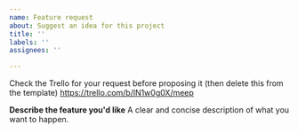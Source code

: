 ```yaml
---
name: Feature request
about: Suggest an idea for this project
title: ''
labels: ''
assignees: ''

---
```


Check the Trello for your request before proposing it (then delete this from the template)
https://trello.com/b/lN1w0g0X/meep

**Describe the feature you'd like**
A clear and concise description of what you want to happen.
